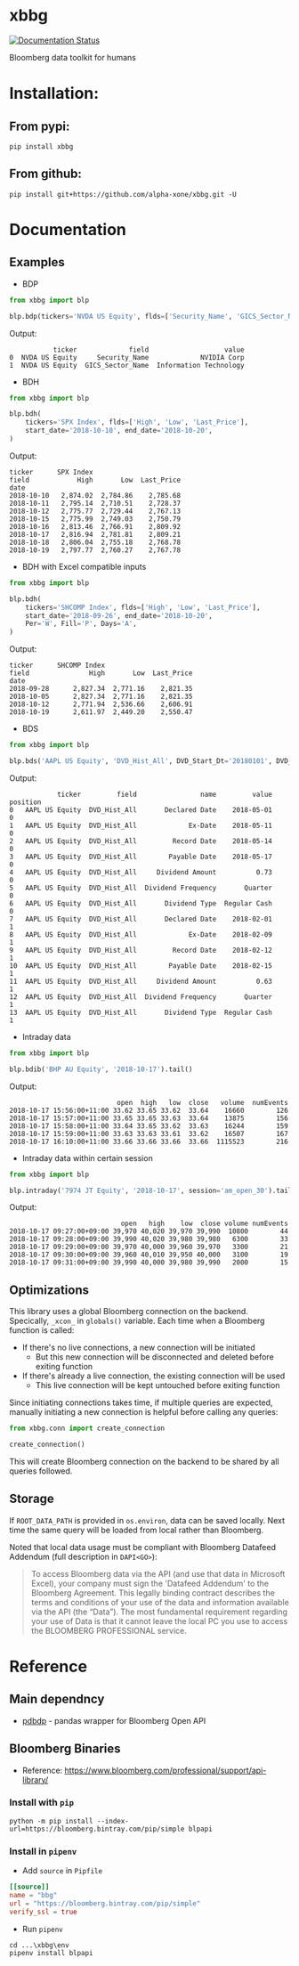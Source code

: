 # xbbg

[![Documentation Status](https://readthedocs.org/projects/xbbg/badge/?version=latest)](https://xbbg.readthedocs.io/en/latest/?badge=latest)

Bloomberg data toolkit for humans

# Installation:

## From pypi:

```
pip install xbbg
```

## From github:

```
pip install git+https://github.com/alpha-xone/xbbg.git -U
```

# Documentation

## Examples

- BDP

```python
from xbbg import blp

blp.bdp(tickers='NVDA US Equity', flds=['Security_Name', 'GICS_Sector_Name'])
```

Output:

```
           ticker             field                   value
0  NVDA US Equity     Security_Name             NVIDIA Corp
1  NVDA US Equity  GICS_Sector_Name  Information Technology
```

- BDH

```python
from xbbg import blp

blp.bdh(
    tickers='SPX Index', flds=['High', 'Low', 'Last_Price'], 
    start_date='2018-10-10', end_date='2018-10-20',
)
```

Output:

```
ticker      SPX Index                    
field            High       Low  Last_Price
date                                       
2018-10-10   2,874.02  2,784.86    2,785.68
2018-10-11   2,795.14  2,710.51    2,728.37
2018-10-12   2,775.77  2,729.44    2,767.13
2018-10-15   2,775.99  2,749.03    2,750.79
2018-10-16   2,813.46  2,766.91    2,809.92
2018-10-17   2,816.94  2,781.81    2,809.21
2018-10-18   2,806.04  2,755.18    2,768.78
2018-10-19   2,797.77  2,760.27    2,767.78
```

- BDH with Excel compatible inputs

```python
from xbbg import blp

blp.bdh(
    tickers='SHCOMP Index', flds=['High', 'Low', 'Last_Price'], 
    start_date='2018-09-26', end_date='2018-10-20',
    Per='W', Fill='P', Days='A',
)
```

Output:

```
ticker      SHCOMP Index                    
field               High       Low  Last_Price
date                                          
2018-09-28      2,827.34  2,771.16    2,821.35
2018-10-05      2,827.34  2,771.16    2,821.35
2018-10-12      2,771.94  2,536.66    2,606.91
2018-10-19      2,611.97  2,449.20    2,550.47
```

- BDS

```python
from xbbg import blp

blp.bds('AAPL US Equity', 'DVD_Hist_All', DVD_Start_Dt='20180101', DVD_End_Dt='20180531')
```

Output:

```
            ticker         field                name         value  position
0   AAPL US Equity  DVD_Hist_All       Declared Date    2018-05-01         0
1   AAPL US Equity  DVD_Hist_All             Ex-Date    2018-05-11         0
2   AAPL US Equity  DVD_Hist_All         Record Date    2018-05-14         0
3   AAPL US Equity  DVD_Hist_All        Payable Date    2018-05-17         0
4   AAPL US Equity  DVD_Hist_All     Dividend Amount          0.73         0
5   AAPL US Equity  DVD_Hist_All  Dividend Frequency       Quarter         0
6   AAPL US Equity  DVD_Hist_All       Dividend Type  Regular Cash         0
7   AAPL US Equity  DVD_Hist_All       Declared Date    2018-02-01         1
8   AAPL US Equity  DVD_Hist_All             Ex-Date    2018-02-09         1
9   AAPL US Equity  DVD_Hist_All         Record Date    2018-02-12         1
10  AAPL US Equity  DVD_Hist_All        Payable Date    2018-02-15         1
11  AAPL US Equity  DVD_Hist_All     Dividend Amount          0.63         1
12  AAPL US Equity  DVD_Hist_All  Dividend Frequency       Quarter         1
13  AAPL US Equity  DVD_Hist_All       Dividend Type  Regular Cash         1
```

- Intraday data

```python
from xbbg import blp

blp.bdib('BHP AU Equity', '2018-10-17').tail()
```

Output:

```
                           open  high   low  close   volume  numEvents
2018-10-17 15:56:00+11:00 33.62 33.65 33.62  33.64    16660        126
2018-10-17 15:57:00+11:00 33.65 33.65 33.63  33.64    13875        156
2018-10-17 15:58:00+11:00 33.64 33.65 33.62  33.63    16244        159
2018-10-17 15:59:00+11:00 33.63 33.63 33.61  33.62    16507        167
2018-10-17 16:10:00+11:00 33.66 33.66 33.66  33.66  1115523        216
```

- Intraday data within certain session

```python
from xbbg import blp

blp.intraday('7974 JT Equity', '2018-10-17', session='am_open_30').tail()
```

Output:

```
                            open   high    low  close volume numEvents
2018-10-17 09:27:00+09:00 39,970 40,020 39,970 39,990  10800        44
2018-10-17 09:28:00+09:00 39,990 40,020 39,980 39,980   6300        33
2018-10-17 09:29:00+09:00 39,970 40,000 39,960 39,970   3300        21
2018-10-17 09:30:00+09:00 39,960 40,010 39,950 40,000   3100        19
2018-10-17 09:31:00+09:00 39,990 40,000 39,980 39,990   2000        15
```

## Optimizations

This library uses a global Bloomberg connection on the backend.
Specically, `_xcon_` in `globals()` variable.
Each time when a Bloomberg function is called:

- If there's no live connections, a new connection will be initiated
    - But this new connection will be disconnected and deleted before exiting function
- If there's already a live connection, the existing connection will be used
    - This live connection will be kept untouched before exiting function

Since initiating connections takes time, if multiple queries are expected,
manually initiating a new connection is helpful before calling any queries:

```python
from xbbg.conn import create_connection

create_connection()
```

This will create Bloomberg connection on the backend to be shared by all queries followed.

## Storage

If `ROOT_DATA_PATH` is provided in `os.environ`, data can be saved locally.
Next time the same query will be loaded from local rather than Bloomberg.

Noted that local data usage must be compliant with Bloomberg Datafeed Addendum
(full description in `DAPI<GO>`):

> To access Bloomberg data via the API (and use that data in Microsoft Excel), 
> your company must sign the 'Datafeed Addendum' to the Bloomberg Agreement. 
> This legally binding contract describes the terms and conditions of your use 
> of the data and information available via the API (the “Data”). 
> The most fundamental requirement regarding your use of Data is that it cannot 
> leave the local PC you use to access the BLOOMBERG PROFESSIONAL service.

# Reference

## Main dependncy

- [pdbdp](https://github.com/matthewgilbert/pdblp) - pandas wrapper for Bloomberg Open API

## Bloomberg Binaries

- Reference: https://www.bloomberg.com/professional/support/api-library/

### Install with `pip`

```
python -m pip install --index-url=https://bloomberg.bintray.com/pip/simple blpapi
```

### Install in `pipenv`

- Add `source` in `Pipfile`

```toml
[[source]]
name = "bbg"
url = "https://bloomberg.bintray.com/pip/simple"
verify_ssl = true
```

- Run `pipenv`

```
cd ...\xbbg\env
pipenv install blpapi
```
